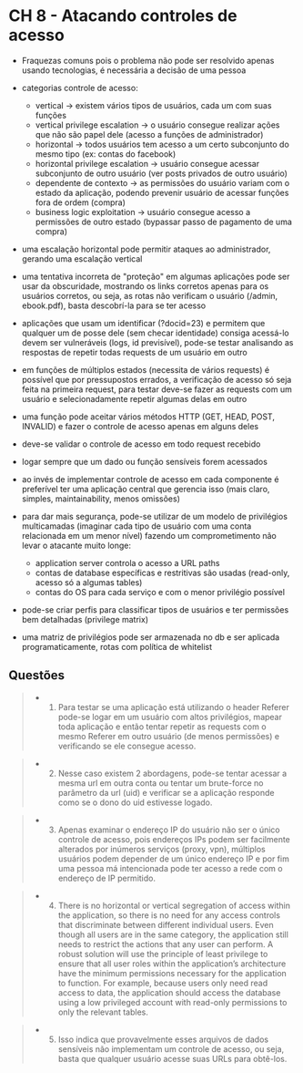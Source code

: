 # CH 8 - Atacando controles de acesso

- Fraquezas comuns pois o problema não pode ser resolvido apenas usando tecnologias, é necessária a decisão de uma pessoa

- categorias controle de acesso:
    * vertical -> existem vários tipos de usuários, cada um com suas funções
    * vertical privilege escalation -> o usuário consegue realizar ações que não são papel dele (acesso a funções de administrador)
    * horizontal -> todos usuários tem acesso a um certo subconjunto do mesmo tipo (ex: contas do facebook)
    * horizontal privilege escalation -> usuário consegue acessar subconjunto de outro usuário (ver posts privados de outro usuário)
    * dependente de contexto -> as permissões do usuário variam com o estado da aplicação, podendo prevenir usuário de acessar funções fora de ordem (compra)
    * business logic exploitation -> usuário consegue acesso a permissões de outro estado (bypassar passo de pagamento de uma compra)

- uma escalação horizontal pode permitir ataques ao administrador, gerando uma escalação vertical

- uma tentativa incorreta de "proteção" em algumas aplicações pode ser usar da obscuridade, mostrando os links corretos apenas para os usuários corretos, ou seja, as rotas não verificam o usuário (/admin, ebook.pdf), basta descobrí-la para se ter acesso 

- aplicações que usam um identificar (?docid=23) e permitem que qualquer um de posse dele (sem checar identidade) consiga acessá-lo devem ser vulneráveis (logs, id previsível), pode-se testar analisando as respostas de repetir todas requests de um usuário em outro 

- em funções de múltiplos estados (necessita de vários requests) é possível que por pressupostos errados, a verificação de acesso só seja feita na primeira request, para testar deve-se fazer as requests com um usuário e selecionadamente repetir algumas delas em outro

- uma função pode aceitar vários métodos HTTP (GET, HEAD, POST, INVALID) e fazer o controle de acesso apenas em alguns deles

- deve-se validar o controle de acesso em todo request recebido

- logar sempre que um dado ou função sensíveis forem acessados

- ao invés de implementar controle de acesso em cada componente é preferível ter uma aplicação central que gerencia isso (mais claro, simples, maintainability, menos omissões)

- para dar mais segurança, pode-se utilizar de um modelo de privilégios multicamadas (imaginar cada tipo de usuário com uma conta relacionada em um menor nível) fazendo um comprometimento não levar o atacante muito longe: 
    * application server controla o acesso a URL paths
    * contas de database específicas e restritivas são usadas (read-only, acesso só a algumas tables)
    * contas do OS para cada serviço e com o menor privilégio possível
- pode-se criar perfis para classificar tipos de usuários e ter permissões bem detalhadas (privilege matrix)

- uma matriz de privilégios pode ser armazenada no db e ser aplicada programaticamente, rotas com política de whitelist



## Questões

> * 1) Para testar se uma aplicação está utilizando o header Referer pode-se logar em um usuário com altos privilégios, mapear toda aplicação e então tentar repetir as requests com o mesmo Referer em outro usuário (de menos permissões) e verificando se ele consegue acesso. 

> * 2) Nesse caso existem 2 abordagens, pode-se tentar acessar a mesma url em outra conta ou tentar um brute-force no parâmetro da url (uid) e verificar se a aplicação responde como se o dono do uid estivesse logado.

> * 3) Apenas examinar o endereço IP do usuário não ser o único controle de acesso, pois endereços IPs podem ser facilmente alterados por inúmeros serviços (proxy, vpn), múltiplos usuários podem depender de um único endereço IP e por fim uma pessoa má intencionada pode ter acesso a rede com o endereço de IP permitido.

> * 4) There is no horizontal or vertical segregation of access within the application, so there is no need for any access controls that discriminate between different individual users. Even though all users are in the same category, the application still needs to restrict the actions that any user can perform. A robust solution will use the principle of least privilege to ensure that all user roles within the application’s architecture have the minimum permissions necessary for the application to function. For example, because users only need read access to data, the application should access the database using a low privileged account with read-only permissions to only the relevant tables.


> * 5) Isso indica que provavelmente esses arquivos de dados sensíveis não implementam um controle de acesso, ou seja, basta que qualquer usuário acesse suas URLs para obtê-los.